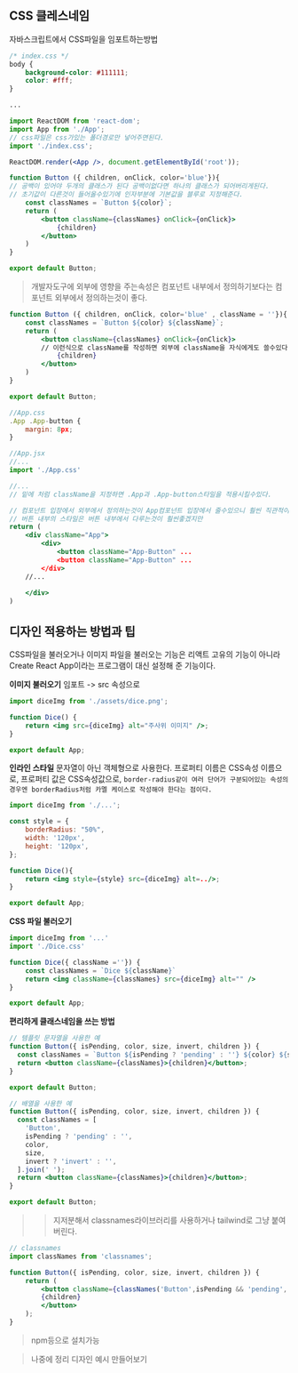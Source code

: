 ## CSS 클레스네임
자바스크립트에서 CSS파일을 임포트하는방법
```CSS
/* index.css */
body {
	background-color: #111111;
	color: #fff;
}

...
```

```jsx
import ReactDOM from 'react-dom';
import App from './App';
// css파일은 css가있는 폴더경로만 넣어주면된다.
import './index.css';

ReactDOM.render(<App />, document.getElementById('root'));
```
```jsx
function Button ({ children, onClick, color='blue'}){
// 공백이 있어야 두개의 클래스가 된다 공백이없다면 하나의 클래스가 되어버리게된다.
// 초기값이 다른것이 들어올수있기에 인자부분에 기본값을 블루로 지정해준다.
	const classNames = `Button ${color}`; 
	return (
		<button className={classNames} onClick={onClick}>
			{children}
		</button>
	)
}

export default Button;
```
> 개발자도구에 외부에 영향을 주는속성은 컴포넌트 내부에서 정의하기보다는 컴포넌트 외부에서 정의하는것이 좋다.

```jsx
function Button ({ children, onClick, color='blue' , className = ''}){
	const classNames = `Button ${color} ${className}`; 
	return (
		<button className={classNames} onClick={onClick}>
		// 이런식으로 className를 작성하면 외부에 className을 자식에게도 쓸수있다.
			{children}
		</button>
	)
}

export default Button;

//App.css
.App .App-button {
	margin: 8px;
}

//App.jsx
//...
import './App.css'

//...
// 밑에 처럼 className을 지정하면 .App과 .App-button스타일을 적용시킬수있다.

// 컴포넌트 입장에서 외부에서 정의하는것이 App컴포넌트 입장에서 줄수있으니 훨씬 직관적이다.
// 버튼 내부의 스타일은 버튼 내부에서 다루는것이 훨씬좋겠지만
return (
	<div className="App">
		<div>
			<button className="App-Button" ...	
			<button className="App-Button" ...	
		</div>	
	//...	
	
	</div>
)
```

## 디자인 적용하는 방법과 팁
CSS파일을 불러오거나 이미지 파일을 불러오는 기능은 리액트 고유의 기능이 아니라 Create React App이라는 프로그램이 대신 설정해 준 기능이다.

**이미지 불러오기**
임포트 -> src 속성으로
```jsx
import diceImg from './assets/dice.png';

function Dice() {
	return <img src={diceImg} alt="주사위 이미지" />;
}

export default App;
```

**인라인 스타일**
문자열이 아닌 객체형으로 사용한다.
프로퍼티 이름은 CSS속성 이름으로, 프로퍼티 값은 CSS속성값으로, `border-radius같이 여러 단어가 구분되어있는 속성의 경우엔 borderRadius처럼 카멜 케이스로 작성해야 한다는 점이다.`
```jsx
import diceImg from './...';

const style = {
	borderRadius: "50%",
	width: '120px',
	height: '120px',
};

function Dice(){
	return <img style={style} src={diceImg} alt=../>;
}

export default App;
```
**CSS 파일 불러오기**
```jsx
import diceImg from '...'
import './Dice.css'

function Dice({ className =''}) {
	const classNames = `Dice ${className}`
	return <img className={classNames} src={diceImg} alt="" />
}

export default App;
```

**편리하게 클래스네임을 쓰는 방법**
```jsx
// 템플릿 문자열을 사용한 예
function Button({ isPending, color, size, invert, children }) {
  const classNames = `Button ${isPending ? 'pending' : ''} ${color} ${size} ${invert ? 'invert' : ''}`;
  return <button className={classNames}>{children}</button>;
}

export default Button;

// 배열을 사용한 예
function Button({ isPending, color, size, invert, children }) {
  const classNames = [
    'Button',
    isPending ? 'pending' : '',
    color,
    size,
    invert ? 'invert' : '',
  ].join(' ');
  return <button className={classNames}>{children}</button>;
}

export default Button;

```
>> 지저분해서 classnames라이브러리를 사용하거나 tailwind로 그냥 붙여버린다.

```jsx
// classnames
import classNames from 'classnames';

function Button({ isPending, color, size, invert, children }) {
	return (
		<button className={classNames('Button',isPending && 'pending', color, size, invert && 'invert',)}>
		{children}
		</button>
	);
}
```
> npm등으로 설치가능

> 나중에 정리
> 디자인 예시 만들어보기